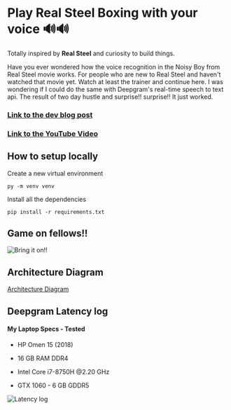 # Play Real Steel Boxing with your voice 🔊🔊

Totally inspired by **Real Steel** and curiosity to build things.

Have you ever wondered how the voice recognition in the Noisy Boy from Real Steel movie works. For people who are new to Real Steel and haven't watched that movie yet. Watch at least the trainer and continue here.
I was wondering if I could do the same with Deepgram's real-time speech to text api. The result of two day hustle and surprise!! surprise!! It just worked.

### [Link to the dev blog post](https://dev.to/sandy_codes_py/play-real-steel-boxing-with-your-voice-atom-the-peoples-champion-e8h)

### [Link to the YouTube Video]()

## How to setup locally

Create a new virtual environment

`py -m venv venv`


Install all the dependencies

`pip install -r requirements.txt`


## Game on fellows!!
![Bring it on!!](https://dev-to-uploads.s3.amazonaws.com/uploads/articles/c8m8zk1yfctrofjptqni.gif)


## Architecture Diagram
[Architecture Diagram]()

## Deepgram Latency log

#### My Laptop Specs - Tested

- HP Omen 15 (2018)

- 16 GB RAM DDR4

- Intel Core i7-8750H @2.20 GHz

- GTX 1060 - 6 GB GDDR5

![Latency log](https://dev-to-uploads.s3.amazonaws.com/uploads/articles/gabhjdgp7fs4l24qwuwt.jpg)

